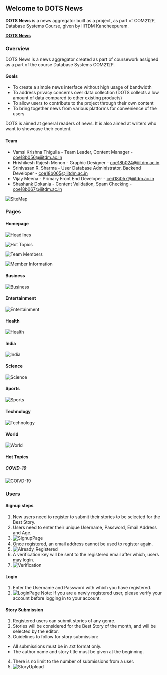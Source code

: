## Welcome to DOTS News ##

**DOTS News** is a news aggregator built as a project, as part of COM212P, Database Systems Course, given by IIITDM Kancheepuram.

**[DOTS News](https://appl-web-news.000webhostapp.com)**

### Overview ###
DOTS News is a news aggregator created as part of coursework assigned as a part of the course Database Systems COM212P. <br>
#### Goals ####
- To create a simple news interface without high usage of bandwidth
- To address privacy concerns over data collection (DOTS collects a low amount of data compared to other existing products)
- To allow users to contribute to the project through their own content
- To bring together news from various platforms for convenience of the users

DOTS is aimed at general readers of news. It is also aimed at writers who want to showcase their content.

#### Team ####
- Vamsi Krishna Thigulla - Team Leader, Content Manager - coe18b056@iiitdm.ac.in
- Hrishikesh Rajesh Menon - Graphic Designer - coe18b024@iiitdm.ac.in
- Srinivasan R. Sharma - User Database Administrator, Backend Developer - coe18b065@iiitdm.ac.in
- Vijay Meena - Primary Front End Developer - ced18i057@iiitdm.ac.in
- Shashank Dokania - Content Validation, Spam Checking - coe18b067@iiitdm.ac.in

![SiteMap](gloomap_8781c185.jpg)

### Pages ###
#### Homepage ####
![Headlines](Headlines.jpg)

![Hot Topics](HotTopics.jpg)

![Team Members](Team.jpg)

![Member Information](Members.jpg)

#### Business ####
![Business](Business.jpg)

#### Entertainment ####
![Entertainment](Entertainment.jpg)

#### Health ####
![Health](Health.jpg)

#### India ####
![India](India.jpg)

#### Science ####
![Science](Science.jpg)

#### Sports ####
![Sports](Sports.jpg)

#### Technology ####
![Technology](Technology.jpg)

#### World ####
![World](World.jpg)

#### Hot Topics ####
##### COVID-19 #####
![COIVD-19](COVID.jpg)

### Users ###
#### Signup steps ####
1. New users need to register to submit their stories to be selected for the Best Story.
2. Users need to enter their unique Username, Password, Email Address and Age. 
3. ![SignupPage](Signup1.jpg)
4. Once registered, an email address cannot be used to register again. 
5. ![Already_Registered](Signup2.jpg)
6. A verification key will be sent to the registered email after which, users may login. 
7. ![Verification](Verification.jpg)

#### Login ####
1. Enter the Username and Password with which you have registered.
2. ![LoginPage](Login.jpg)
Note: If you are a newly registered user, please verify your account before logging in to your account.

#### Story Submission ####
1. Registered users can submit stories of any genre.
2. Stories will be considered for the Best Story of the month, and will be selected by the editor.
3. Guidelines to follow for story submission:
* All submissions must be in .txt format only.
* The author name and story title must be given at the beginning.
4. There is no limit to the number of submissions from a user.
5. ![StoryUpload](Upload.jpg)
